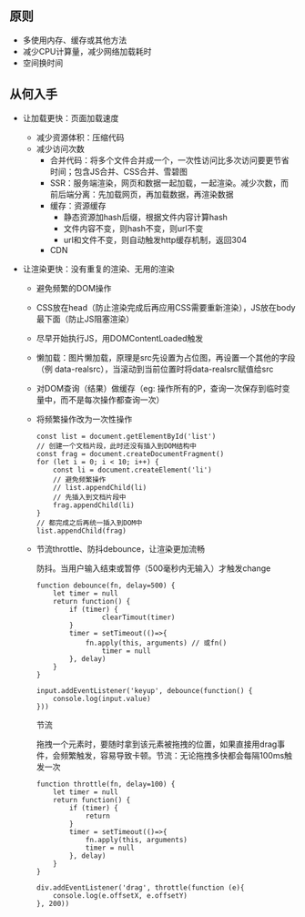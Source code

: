## 原则

* 多使用内存、缓存或其他方法
* 减少CPU计算量，减少网络加载耗时
* 空间换时间

## 从何入手

* 让加载更快：页面加载速度

  * 减少资源体积：压缩代码
  * 减少访问次数
    * 合并代码：将多个文件合并成一个，一次性访问比多次访问要更节省时间；包含JS合并、CSS合并、雪碧图
    * SSR：服务端渲染，网页和数据一起加载，一起渲染。减少次数，而前后端分离：先加载网页，再加载数据，再渲染数据
    * 缓存：资源缓存
      * 静态资源加hash后缀，根据文件内容计算hash
      * 文件内容不变，则hash不变，则url不变
      * url和文件不变，则自动触发http缓存机制，返回304
    * CDN

* 让渲染更快：没有重复的渲染、无用的渲染

  * 避免频繁的DOM操作

  * CSS放在head（防止渲染完成后再应用CSS需要重新渲染），JS放在body最下面（防止JS阻塞渲染）

  * 尽早开始执行JS，用DOMContentLoaded触发

  * 懒加载：图片懒加载，原理是src先设置为占位图，再设置一个其他的字段（例 data-realsrc），当滚动到当前位置时将data-realsrc赋值给src

  * 对DOM查询（结果）做缓存（eg: 操作所有的P，查询一次保存到临时变量中，而不是每次操作都查询一次）

  * 将频繁操作改为一次性操作

    ```
    const list = document.getElementById('list')
    // 创建一个文档片段，此时还没有插入到DOM结构中
    const frag = document.createDocumentFragment()
    for (let i = 0; i < 10; i++) {
    	const li = document.createElement('li')
    	// 避免频繁操作
    	// list.appendChild(li)
    	// 先插入到文档片段中
    	frag.appendChild(li)
    }
    // 都完成之后再统一插入到DOM中
    list.appendChild(frag)
    ```

  * 节流throttle、防抖debounce，让渲染更加流畅

    防抖。当用户输入结束或暂停（500毫秒内无输入）才触发change

    ```
    function debounce(fn, delay=500) {
    	let timer = null
		return function() {
    		if (timer) {
					clearTimout(timer)
    		}
    		timer = setTimeout(()=>{
    			fn.apply(this, arguments) // 或fn()
					timer = null
    		}, delay)
		}
    }
    
    input.addEventListener('keyup', debounce(function() {
    	console.log(input.value)
    }))
    ```
    
    节流
    
    拖拽一个元素时，要随时拿到该元素被拖拽的位置，如果直接用drag事件，会频繁触发，容易导致卡顿。节流：无论拖拽多快都会每隔100ms触发一次
    
    ```
    function throttle(fn, delay=100) {
    	let timer = null
    	return function() {
    		if (timer) {
    			return
    		}
    		timer = setTimeout(()=>{
    			fn.apply(this, arguments)
    			timer = null
    		}, delay)
    	}
    }
    
    div.addEventListener('drag', throttle(function (e){
    	console.log(e.offsetX, e.offsetY)
    }, 200))
    ```
    
    
    
    